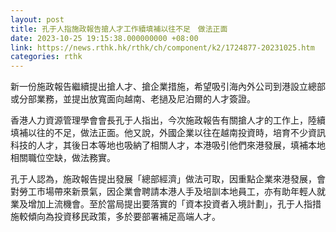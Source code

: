 ```yaml
---
layout: post
title: 孔于人指施政報告搶人才工作續填補以往不足　做法正面
date: 2023-10-25 19:15:38.000000000 +08:00
link: https://news.rthk.hk/rthk/ch/component/k2/1724877-20231025.htm
categories: rthk
---
```


新一份施政報告繼續提出搶人才、搶企業措施，希望吸引海內外公司到港設立總部或分部業務，並提出放寬面向越南、老撾及尼泊爾的人才簽證。

香港人力資源管理學會會長孔于人指出，今次施政報告有關搶人才的工作上，陸續填補以往的不足，做法正面。他又說，外國企業以往在越南投資時，培育不少資訊科技的人才，其後日本等地也吸納了相關人才，本港吸引他們來港發展，填補本地相關職位空缺，做法務實。

孔于人認為，施政報告提出發展「總部經濟」做法可取，因重點企業來港發展，會對勞工市場帶來新景氣，因企業會聘請本港人手及培訓本地員工，亦有助年輕人就業及增加上流機會。至於當局提出要落實的「資本投資者入境計劃」，孔于人指措施較傾向為投資移民政策，多於要部署補足高端人才。
